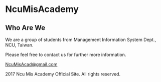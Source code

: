 # NcuMisAcademy

## Who Are We
We are a group of students from Management Information System Dept., NCU, Taiwan.

Please feel free to contact us for further more information. 

NcuMisAcad@gmail.com

2017 Ncu Mis Academy Official Site. All rights reserved.
